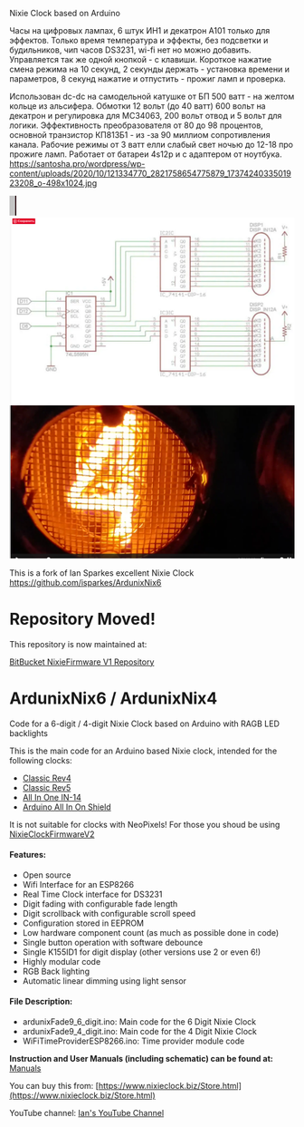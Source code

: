 Nixie Clock based on Arduino

Часы на цифровых лампах, 6 штук ИН1 и декатрон А101 только для эффектов.
Только время температура и эффекты, без подсветки и будильников, чип часов DS3231, wi-fi нет но можно добавить.
Управляется так же одной кнопкой - с клавиши. Короткое нажатие смена режима на 10 секунд, 2 секунды держать - установка времени и параметров, 8 секунд нажатие и отпустить - прожиг ламп и проверка.

Использован  dc-dc  на самодельной катушке от БП 500 ватт - на желтом кольце из альсифера.
Обмотки 12 вольт (до 40 ватт) 600 вольт на декатрон и регулировка для MC34063, 200 вольт отвод и 5 вольт для логики.
Эффективность преобразователя от 80 до 98 процентов, основной транзистор КП813Б1 - из -за 90 миллиом сопротивления канала. 
Рабочие режимы от 3 ватт елли слабый свет ночью до 12-18 про прожиге ламп.
Работает от батареи 4s12p и с адаптером от ноутбука.
https://santosha.pro/wordpress/wp-content/uploads/2020/10/121334770_2821758654775879_1737424033501923208_o-498x1024.jpg

![nixie_clock_1_photo](./28-12.png)
![nixie_clock_2_photo](./28-59.png)
![nixie_clock_3_photo](./28-24.png)

This is a fork of Ian Sparkes excellent Nixie Clock
https://github.com/isparkes/ArdunixNix6



# Repository Moved!

This repository is now maintained at:

[BitBucket NixieFirmware V1 Repository](https://bitbucket.org/isparkes/nixiefirmwarev1)


# ArdunixNix6 / ArdunixNix4
Code for a 6-digit / 4-digit Nixie Clock based on Arduino with RAGB LED backlights

This is the main code for an Arduino based Nixie clock, intended for the following clocks:
- [Classic Rev4](https://www.nixieclock.biz/StoreClassic.html)
- [Classic Rev5](https://www.nixieclock.biz/StoreClassicRev5.html)
- [All In One IN-14](https://www.nixieclock.biz/StoreAllInOne.html)
- [Arduino All In On Shield](https://www.nixieclock.biz/StoreArduinoAllInOne.html)

It is not suitable for clocks with NeoPixels! For those you shoud be using [NixieClockFirmwareV2](https://bitbucket.org/isparkes/nixiefirmwarev2)

#### Features:
- Open source
- Wifi Interface for an ESP8266
- Real Time Clock interface for DS3231
- Digit fading with configurable fade length
- Digit scrollback with configurable scroll speed
- Configuration stored in EEPROM
- Low hardware component count (as much as possible done in code)
- Single button operation with software debounce
- Single K155ID1 for digit display (other versions use 2 or even 6!)
- Highly modular code
- RGB Back lighting
- Automatic linear dimming using light sensor


#### File Description:
- ardunixFade9_6_digit.ino: Main code for the 6 Digit Nixie Clock
- ardunixFade9_4_digit.ino: Main code for the 4 Digit Nixie Clock
- WiFiTimeProviderESP8266.ino: Time provider module code

**Instruction and User Manuals (including schematic) can be found at:** [Manuals](https://www.nixieclock.biz/Manuals.html)

You can buy this from: [https://www.nixieclock.biz/Store.html](https://www.nixieclock.biz/Store.html)

YouTube channel: [Ian's YouTube Channel](https://www.youtube.com/channel/UCiC34G8yl0mN2BK-LzPw0ew?view_as=subscriber)

